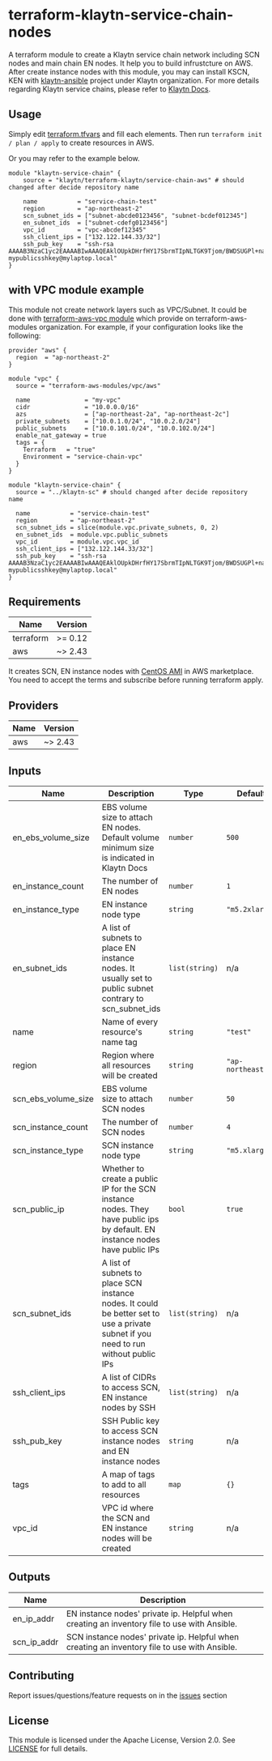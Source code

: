 # terraform-klaytn-service-chain-nodes

A terraform module to create a Klaytn service chain network including SCN nodes and main chain EN nodes. It help you to build infrustcture on AWS. After create instance nodes with this module, you may can install KSCN, KEN with [klaytn-ansible](https://github.com/klaytn/klaytn-ansible) project under Klaytn organization. For more details regarding Klaytn service chains, please refer to [Klaytn Docs](https://docs.klaytn.com/node/service-chain).

## Usage
Simply edit [terraform.tfvars](https://github.com/klaytn/klaytn-terraform/service-chain-aws/terraform.tfvars) and fill each elements. Then run `terraform init / plan / apply` to create resources in AWS. 

Or you may refer to the example below.
```
module "klaytn-service-chain" {
    source = "klaytn/terraform-klaytn/service-chain-aws" # should changed after decide repository name

    name           = "service-chain-test"
    region         = "ap-northeast-2"
    scn_subnet_ids = ["subnet-abcde0123456", "subnet-bcdef012345"]
    en_subnet_ids  = ["subnet-cdefg0123456"]
    vpc_id         = "vpc-abcdef12345"
    ssh_client_ips = ["132.122.144.33/32"]
    ssh_pub_key    = "ssh-rsa AAAAB3NzaC1yc2EAAAABIwAAAQEAklOUpkDHrfHY17SbrmTIpNLTGK9Tjom/BWDSUGPl+nafzlHDTYW7hdI4yZ5ew18JH4JW9jbhUFrviQzM7xlELEVf4h9lFX5QVkbPppSwg0cda3Pbv7kOdJ/MTyBlWXFCR+HAo3FXRitBqxiX1nKhXpHAZsMciLq8V6RjsNAQwdsdMFvSlVK/7XAt3FaoJoAsncM1Q9x5+3V0Ww68/eIFmb1zuUFljQJKprrX88XypNDvjYNby6vw/Pb0rwert/EnmZ+AW4OZPnTPI89ZPmVMLuayrD2cE86Z/il8b+gw3r3+1nKatmIkjn2so1d01QraTlMqVSsbxNrRFi9wrf+M7Q== mypublicsshkey@mylaptop.local"
}
```

## with VPC module example
This module not create network layers such as VPC/Subnet. It could be done with [terraform-aws-vpc module](https://github.com/terraform-aws-modules/terraform-aws-vpc.git) which provide on terraform-aws-modules organization. For example, if your configuration looks like the following:
```
provider "aws" {
  region  = "ap-northeast-2"
}

module "vpc" {
  source = "terraform-aws-modules/vpc/aws"

  name               = "my-vpc"
  cidr               = "10.0.0.0/16"
  azs                = ["ap-northeast-2a", "ap-northeast-2c"]
  private_subnets    = ["10.0.1.0/24", "10.0.2.0/24"]
  public_subnets     = ["10.0.101.0/24", "10.0.102.0/24"]
  enable_nat_gateway = true
  tags = {
    Terraform   = "true"
    Environment = "service-chain-vpc"
  }
}

module "klaytn-service-chain" {
  source = "../klaytn-sc" # should changed after decide repository name

  name           = "service-chain-test"
  region         = "ap-northeast-2"
  scn_subnet_ids = slice(module.vpc.private_subnets, 0, 2)
  en_subnet_ids  = module.vpc.public_subnets
  vpc_id         = module.vpc.vpc_id
  ssh_client_ips = ["132.122.144.33/32"]
  ssh_pub_key    = "ssh-rsa AAAAB3NzaC1yc2EAAAABIwAAAQEAklOUpkDHrfHY17SbrmTIpNLTGK9Tjom/BWDSUGPl+nafzlHDTYW7hdI4yZ5ew18JH4JW9jbhUFrviQzM7xlELEVf4h9lFX5QVkbPppSwg0cda3Pbv7kOdJ/MTyBlWXFCR+HAo3FXRitBqxiX1nKhXpHAZsMciLq8V6RjsNAQwdsdMFvSlVK/7XAt3FaoJoAsncM1Q9x5+3V0Ww68/eIFmb1zuUFljQJKprrX88XypNDvjYNby6vw/Pb0rwert/EnmZ+AW4OZPnTPI89ZPmVMLuayrD2cE86Z/il8b+gw3r3+1nKatmIkjn2so1d01QraTlMqVSsbxNrRFi9wrf+M7Q== mypublicsshkey@mylaptop.local"
}
```

## Requirements

| Name | Version |
|------|---------|
| terraform | >= 0.12 |
| aws | ~> 2.43 |

It creates SCN, EN instance nodes with [CentOS AMI](https://aws.amazon.com/marketplace/pp/Centosorg-CentOS-7-x8664-with-Updates-HVM/B00O7WM7QW#pdp-usage) in AWS marketplace. You need to accept the terms and subscribe before running terraform apply.

## Providers

| Name | Version |
|------|---------|
| aws | ~> 2.43 |

## Inputs

| Name | Description | Type | Default | Required |
|------|-------------|------|---------|:--------:|
| en\_ebs\_volume\_size | EBS volume size to attach EN nodes. Default volume minimum size is indicated in Klaytn Docs | `number` | `500` | no |
| en\_instance\_count | The number of EN nodes | `number` | `1` | no |
| en\_instance\_type | EN instance node type | `string` | `"m5.2xlarge"` | no |
| en\_subnet\_ids | A list of subnets to place EN instance nodes. It usually set to public subnet contrary to scn\_subnet\_ids | `list(string)` | n/a | yes |
| name | Name of every resource's name tag | `string` | `"test"` | no |
| region | Region where all resources will be created | `string` | `"ap-northeast-2"` | no |
| scn\_ebs\_volume\_size | EBS volume size to attach SCN nodes | `number` | `50` | no |
| scn\_instance\_count | The number of SCN nodes | `number` | `4` | no |
| scn\_instance\_type | SCN instance node type | `string` | `"m5.xlarge"` | no |
| scn\_public\_ip | Whether to create a public IP for the SCN instance nodes. They have public ips by default. EN instance nodes have public IPs | `bool` | `true` | no |
| scn\_subnet\_ids | A list of subnets to place SCN instance nodes. It could be better set to use a private subnet if you need to run without public IPs | `list(string)` | n/a | yes |
| ssh\_client\_ips | A list of CIDRs to access SCN, EN instance nodes by SSH | `list(string)` | n/a | yes |
| ssh\_pub\_key | SSH Public key to access SCN instance nodes and EN instance nodes | `string` | n/a | yes |
| tags | A map of tags to add to all resources | `map` | `{}` | no |
| vpc\_id | VPC id where the SCN and EN instance nodes will be created | `string` | n/a | yes |

## Outputs

| Name | Description |
|------|-------------|
| en\_ip\_addr | EN instance nodes' private ip. Helpful when creating an inventory file to use with Ansible. |
| scn\_ip\_addr | SCN instance nodes' private ip. Helpful when creating an inventory file to use with Ansible. |

## Contributing
Report issues/questions/feature requests on in the [issues](https://github.com/klaytn/klaytn-terraform/issues/new) section

## License
This module is licensed under the Apache License, Version 2.0. See [LICENSE](https://github.com/klaytn/klaytn-terraform/service-chain-aws/LICENSE) for full details.
